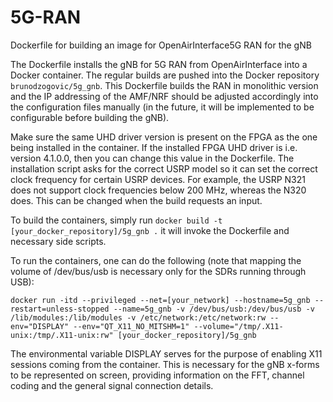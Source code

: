 # 5G-RAN

Dockerfile for building an image for OpenAirInterface5G RAN for the gNB

The Dockerfile installs the gNB for 5G RAN from OpenAirInterface into a Docker container. The regular builds are pushed into the Docker repository ```brunodzogovic/5g_gnb```. This Dockerfile builds the RAN in monolithic version and the IP addressing of the AMF/NRF should be adjusted accordingly into the configuration files manually (in the future, it will be implemented to be configurable before building the gNB). 

Make sure the same UHD driver version is present on the FPGA as the one being installed in the container. If the installed FPGA UHD driver is i.e. version 4.1.0.0, then you can change this value in the Dockerfile. The installation script asks for the correct USRP model so it can set the correct clock frequency for certain USRP devices. For example, the USRP N321 does not support clock frequencies below 200 MHz, whereas the N320 does. This can be changed when the build requests an input. 

To build the containers, simply run ```docker build -t [your_docker_repository]/5g_gnb .``` it will invoke the Dockerfile and necessary side scripts.

To run the containers, one can do the following (note that mapping the volume of /dev/bus/usb is necessary only for the SDRs running through USB): 

```
docker run -itd --privileged --net=[your_network] --hostname=5g_gnb --restart=unless-stopped --name=5g_gnb -v /dev/bus/usb:/dev/bus/usb -v /lib/modules:/lib/modules -v /etc/network:/etc/network:rw --env="DISPLAY" --env="QT_X11_NO_MITSHM=1" --volume="/tmp/.X11-unix:/tmp/.X11-unix:rw" [your_docker_repository]/5g_gnb
```

The environmental variable DISPLAY serves for the purpose of enabling X11 sessions coming from the container. This is necessary for the gNB x-forms to be represented on screen, providing information on the FFT, channel coding and the general signal connection details. 
